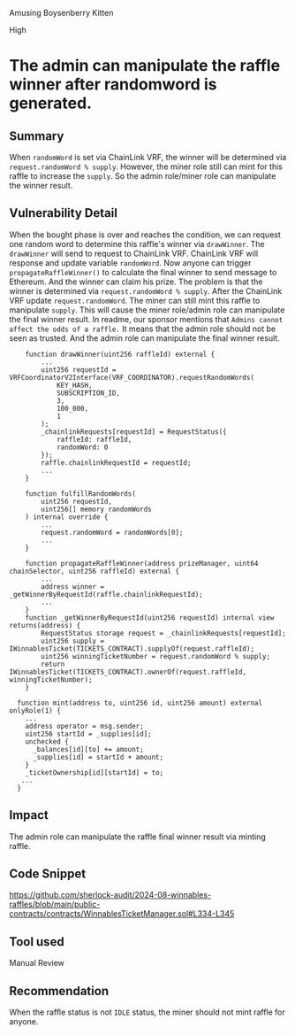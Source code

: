 Amusing Boysenberry Kitten

High

# The admin can manipulate the raffle winner after randomword is generated.

## Summary
When `randomWord` is set via ChainLink VRF, the winner will be determined via `request.randomWord % supply`. However, the miner role still can mint for this raffle to increase the `supply`. So the admin role/miner role can manipulate the winner result.

## Vulnerability Detail
When the bought phase is over and reaches the condition, we can request one random word to determine this raffle's winner via `drawWinner`. The `drawWinner` will send to request to ChainLink VRF. ChainLink VRF will response and update variable `randomWord`. Now anyone can trigger `propagateRaffleWinner()` to calculate the final winner to send message to Ethereum. And the winner can claim his prize.
The problem is that the winner is determined via `request.randomWord % supply`. After the ChainLink VRF update `request.randomWord`. The miner can still mint this raffle to manipulate `supply`. This will cause the miner role/admin role can manipulate the final winner result.
In readme, our sponsor mentions that `Admins cannot affect the odds of a raffle.` It means that the admin role should not be seen as trusted. And the admin role can manipulate the final winner result. 
```solidity
    function drawWinner(uint256 raffleId) external {
        ...
        uint256 requestId = VRFCoordinatorV2Interface(VRF_COORDINATOR).requestRandomWords(
            KEY_HASH,
            SUBSCRIPTION_ID,
            3,
            100_000,
            1
        );
        _chainlinkRequests[requestId] = RequestStatus({
            raffleId: raffleId,
            randomWord: 0
        });
        raffle.chainlinkRequestId = requestId;
        ...
    }
```
```solidity
    function fulfillRandomWords(
        uint256 requestId,
        uint256[] memory randomWords
    ) internal override {
        ...
        request.randomWord = randomWords[0];
        ...
    }
```
```solidity
    function propagateRaffleWinner(address prizeManager, uint64 chainSelector, uint256 raffleId) external {
        ...
        address winner = _getWinnerByRequestId(raffle.chainlinkRequestId);
        ...
    }
    function _getWinnerByRequestId(uint256 requestId) internal view returns(address) {
        RequestStatus storage request = _chainlinkRequests[requestId];
        uint256 supply = IWinnablesTicket(TICKETS_CONTRACT).supplyOf(request.raffleId);
        uint256 winningTicketNumber = request.randomWord % supply;
        return IWinnablesTicket(TICKETS_CONTRACT).ownerOf(request.raffleId, winningTicketNumber);
    }
```
```solidity
  function mint(address to, uint256 id, uint256 amount) external onlyRole(1) {
    ...
    address operator = msg.sender;
    uint256 startId = _supplies[id];
    unchecked {
      _balances[id][to] += amount;
      _supplies[id] = startId + amount;
    }
    _ticketOwnership[id][startId] = to;
   ...
  }
```

## Impact
The admin role can manipulate the raffle final winner result via minting raffle.

## Code Snippet
https://github.com/sherlock-audit/2024-08-winnables-raffles/blob/main/public-contracts/contracts/WinnablesTicketManager.sol#L334-L345

## Tool used

Manual Review

## Recommendation
When the raffle status is not `IDLE` status, the miner should not mint raffle for anyone.